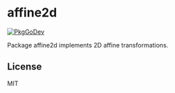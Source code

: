 # affine2d

[![PkgGoDev](https://pkg.go.dev/badge/github.com/twpayne/go-affine2d)](https://pkg.go.dev/github.com/twpayne/go-affine2d)

Package affine2d implements 2D affine transformations.

## License

MIT
